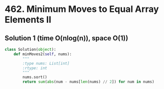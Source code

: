 # 462. Minimum Moves to Equal Array Elements II

## Solution 1 (time O(nlog(n)), space O(1))

```python
class Solution(object):
    def minMoves2(self, nums):
        """
        :type nums: List[int]
        :rtype: int
        """
        nums.sort()
        return sum(abs(num - nums[len(nums) // 2]) for num in nums)
```
